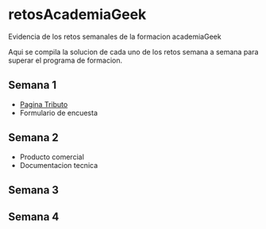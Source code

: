 # retosAcademiaGeek
Evidencia de los retos semanales de la formacion academiaGeek

Aqui se compila la solucion de cada uno de los retos semana a semana para superar el programa de formacion.

## Semana 1
- [Pagina Tributo](https://github.com/feligarcia/retosAcademiaGeek/tree/main/Semana_1/Pagina_Tributo)
- Formulario de encuesta
## Semana 2
- Producto comercial
- Documentacion tecnica
## Semana 3

## Semana 4
